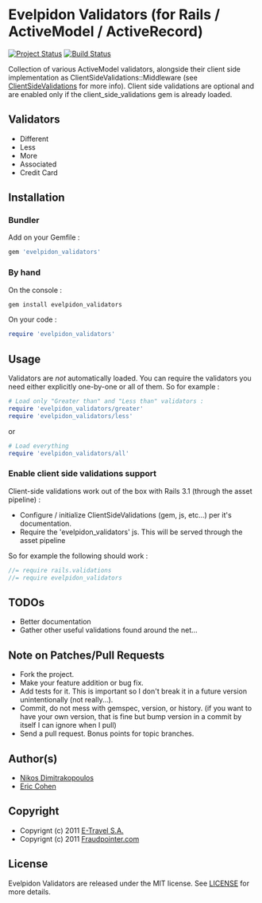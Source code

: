 # Evelpidon Validators (for Rails / ActiveModel / ActiveRecord)

[![Project Status](http://stillmaintained.com/e-travel/evelpidon_validators.png)](http://stillmaintained.com/e-travel/evelpidon_validators) 
[![Build Status](https://secure.travis-ci.org/e-travel/evelpidon_validators.png)](http://travis-ci.org/e-travel/evelpidon_validators)

Collection of various ActiveModel validators, alongside their client side implementation
as ClientSideValidations::Middleware (see [ClientSideValidations](https://github.com/bcardarella/client_side_validations)
for more info). Client side validations are optional and are enabled only if the client_side_validations gem is
already loaded.

## Validators

* Different
* Less
* More
* Associated
* Credit Card

## Installation

### Bundler

Add on your Gemfile :

```ruby
gem 'evelpidon_validators'
```

### By hand

On the console :

```bash
gem install evelpidon_validators
```

On your code :

```ruby
require 'evelpidon_validators'
```

## Usage

Validators are *not* automatically loaded. You can require the validators you need either explicitly one-by-one
or all of them. So for example :

```ruby
# Load only "Greater than" and "Less than" validators :
require 'evelpidon_validators/greater'
require 'evelpidon_validators/less'
```

or

```ruby
# Load everything
require 'evelpidon_validators/all'
```

### Enable client side validations support

Client-side validations work out of the box with Rails 3.1 (through the asset pipeline) :

- Configure / initialize ClientSideValidations (gem, js, etc...) per it's documentation.
- Require the 'evelpidon_validators' js. This will be served through the asset pipeline

So for example the following should work :

```javascript
//= require rails.validations
//= require evelpidon_validators
```

## TODOs

* Better documentation
* Gather other useful validations found around the net...

## Note on Patches/Pull Requests

* Fork the project.
* Make your feature addition or bug fix.
* Add tests for it. This is important so I don't break it in a
  future version unintentionally (not really...).
* Commit, do not mess with gemspec, version, or history.
  (if you want to have your own version, that is fine but bump version in a commit by itself I can ignore when I pull)
* Send a pull request. Bonus points for topic branches.

## Author(s)

* [Nikos Dimitrakopoulos](http://github.com/nikosd)
* [Eric Cohen](http://github.com/eirc)

## Copyright

* Copyrignt (c) 2011 [E-Travel S.A.](http://www.airtickets24.com)
* Copyrignt (c) 2011 [Fraudpointer.com](http://www.fraudpointer.com)

## License

Evelpidon Validators are released under the MIT license.
See [LICENSE](/e-travel/evelpidon_validators/blob/master/LICENSE) for more details.
